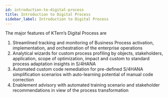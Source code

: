 ```yaml
---
id: introduction-to-digital-process
title: Introduction to Digital Process
sidebar_label: Introduction to Digital Process
---
```


The major features of KTern’s Digital Process are

1. Streamlined tracking and monitoring of Business Process activation, implementation, and orchestration of the enterprise operations
2. Analytical wizards for custom process profiling by objects, stakeholders, application, scope of optimization, impact and custom to standard process adaptation insights in S/4HANA
3. Automated custom code remediation for pre-defined S/4HANA simplification scenarios with auto-learning potential of manual code correction
4. Enablement advisory with automated training scenario and stakeholder recommendations in view of the process transformation
